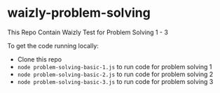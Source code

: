 # waizly-problem-solving
This Repo Contain Waizly Test for Problem Solving 1 - 3

To get the code running locally:

- Clone this repo
- `node problem-solving-basic-1.js` to run code for problem solving 1
- `node problem-solving-basic-2.js` to run code for problem solving 2
- `node problem-solving-basic-3.js` to run code for problem solving 3
